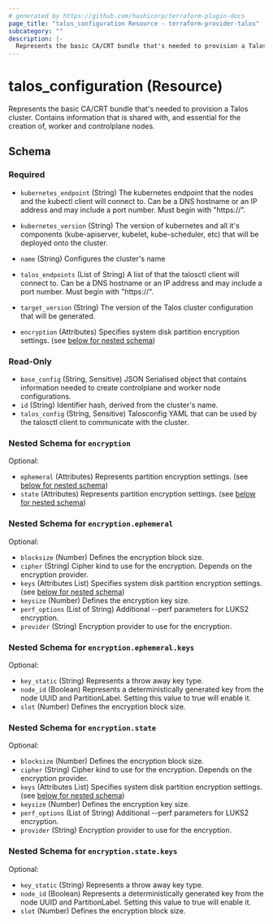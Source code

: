 ```yaml
---
# generated by https://github.com/hashicorp/terraform-plugin-docs
page_title: "talos_configuration Resource - terraform-provider-talos"
subcategory: ""
description: |-
  Represents the basic CA/CRT bundle that's needed to provision a Talos cluster. Contains information that is shared with, and essential for the creation of, worker and controlplane nodes.
---
```


# talos_configuration (Resource)

Represents the basic CA/CRT bundle that's needed to provision a Talos cluster. Contains information that is shared with, and essential for the creation of, worker and controlplane nodes.



<!-- schema generated by tfplugindocs -->
## Schema

### Required

- `kubernetes_endpoint` (String) The kubernetes endpoint that the nodes and the kubectl client will connect to. Can be a DNS hostname or an IP address and may include a port number. Must begin with "https://".
- `kubernetes_version` (String) The version of kubernetes and all it's components (kube-apiserver, kubelet, kube-scheduler, etc) that will be deployed onto the cluster.
- `name` (String) Configures the cluster's name
- `talos_endpoints` (List of String) A list of that the talosctl client will connect to. Can be a DNS hostname or an IP address and may include a port number. Must begin with "https://".
- `target_version` (String) The version of the Talos cluster configuration that will be generated.

- `encryption` (Attributes) Specifies system disk partition encryption settings. (see [below for nested schema](#nestedatt--encryption))
### Read-Only

- `base_config` (String, Sensitive) JSON Serialised object that contains information needed to create controlplane and worker node configurations.
- `id` (String) Identifier hash, derived from the cluster's name.
- `talos_config` (String, Sensitive) Talosconfig YAML that can be used by the talosctl client to communicate with the cluster.

<a id="nestedatt--encryption"></a>
### Nested Schema for `encryption`

Optional:

- `ephemeral` (Attributes) Represents partition encryption settings. (see [below for nested schema](#nestedatt--encryption--ephemeral))
- `state` (Attributes) Represents partition encryption settings. (see [below for nested schema](#nestedatt--encryption--state))

<a id="nestedatt--encryption--ephemeral"></a>
### Nested Schema for `encryption.ephemeral`

Optional:

- `blocksize` (Number) Defines the encryption block size.
- `cipher` (String) Cipher kind to use for the encryption. Depends on the encryption provider.
- `keys` (Attributes List) Specifies system disk partition encryption settings. (see [below for nested schema](#nestedatt--encryption--ephemeral--keys))
- `keysize` (Number) Defines the encryption key size.
- `perf_options` (List of String) Additional --perf parameters for LUKS2 encryption.
- `provider` (String) Encryption provider to use for the encryption.

<a id="nestedatt--encryption--ephemeral--keys"></a>
### Nested Schema for `encryption.ephemeral.keys`

Optional:

- `key_static` (String) Represents a throw away key type.
- `node_id` (Boolean) Represents a deterministically generated key from the node UUID and PartitionLabel. Setting this value to true will enable it.
- `slot` (Number) Defines the encryption block size.



<a id="nestedatt--encryption--state"></a>
### Nested Schema for `encryption.state`

Optional:

- `blocksize` (Number) Defines the encryption block size.
- `cipher` (String) Cipher kind to use for the encryption. Depends on the encryption provider.
- `keys` (Attributes List) Specifies system disk partition encryption settings. (see [below for nested schema](#nestedatt--encryption--state--keys))
- `keysize` (Number) Defines the encryption key size.
- `perf_options` (List of String) Additional --perf parameters for LUKS2 encryption.
- `provider` (String) Encryption provider to use for the encryption.

<a id="nestedatt--encryption--state--keys"></a>
### Nested Schema for `encryption.state.keys`

Optional:

- `key_static` (String) Represents a throw away key type.
- `node_id` (Boolean) Represents a deterministically generated key from the node UUID and PartitionLabel. Setting this value to true will enable it.
- `slot` (Number) Defines the encryption block size.



